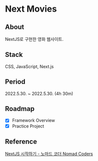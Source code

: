 # Next Movies

## About
NextJS로 구현한 영화 웹사이트.

## Stack
CSS, JavaScript, Next.js

## Period
2022.5.30. ~ 2022.5.30. (4h 30m)

## Roadmap
- [X] Framework Overview
- [X] Practice Project

## Reference
[NextJS 시작하기 - 노마드 코더 Nomad Coders](https://nomadcoders.co/nextjs-fundamentals/lobby)
